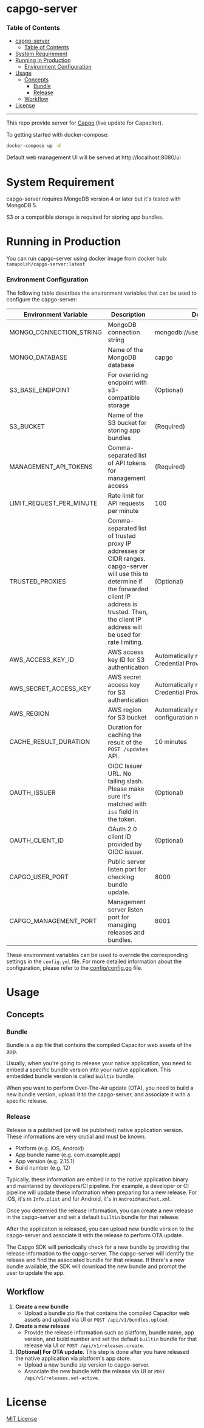 capgo-server
===

### Table of Contents

- [capgo-server](#capgo-server)
    - [Table of Contents](#table-of-contents)
- [System Requirement](#system-requirement)
- [Running in Production](#running-in-production)
    - [Environment Configuration](#environment-configuration)
- [Usage](#usage)
  - [Concepts](#concepts)
    - [Bundle](#bundle)
    - [Release](#release)
  - [Workflow](#workflow)
- [License](#license)


---

This repo provide server for [Capgo](https://capgo.app/) (live update for Capacitor).

To getting started with docker-compose:
```bash
docker-compose up -d
```
Default web management UI will be served at http://localhost:8080/ui

# System Requirement

capgo-server requires MongoDB version 4 or later but it's tested with MongoDB 5.

S3 or a compatible storage is required for storing app bundles.

# Running in Production

You can run capgo-server using docker image from docker hub: `tanapolsh/capgo-server:latest`

### Environment Configuration

The following table describes the environment variables that can be used to configure the capgo-server:

| Environment Variable     | Description                                                                                                                                                                                                           | Default Value                                                 |
| ------------------------ | --------------------------------------------------------------------------------------------------------------------------------------------------------------------------------------------------------------------- | ------------------------------------------------------------- |
| MONGO_CONNECTION_STRING  | MongoDB connection string                                                                                                                                                                                             | mongodb://user:pass@localhost:27017                           |
| MONGO_DATABASE           | Name of the MongoDB database                                                                                                                                                                                          | capgo                                                         |
| S3_BASE_ENDPOINT         | For overriding endpoint with s3-compatible storage                                                                                                                                                                    | (Optional)                                                    |
| S3_BUCKET                | Name of the S3 bucket for storing app bundles                                                                                                                                                                         | (Required)                                                    |
| MANAGEMENT_API_TOKENS    | Comma-separated list of API tokens for management access                                                                                                                                                              | (Required)                                                    |
| LIMIT_REQUEST_PER_MINUTE | Rate limit for API requests per minute                                                                                                                                                                                | 100                                                           |
| TRUSTED_PROXIES          | Comma-separated list of trusted proxy IP addresses or CIDR ranges. capgo-server will use this to determine if the forwarded client IP address is trusted. Then, the client IP address will be used for rate limiting. | (Optional)                                                    |
| AWS_ACCESS_KEY_ID        | AWS access key ID for S3 authentication                                                                                                                                                                               | Automatically resolve using AWS SDK Credential Provider Chain |
| AWS_SECRET_ACCESS_KEY    | AWS secret access key for S3 authentication                                                                                                                                                                           | Automatically resolve using AWS SDK Credential Provider Chain |
| AWS_REGION               | AWS region for S3 bucket                                                                                                                                                                                              | Automatically resolve using AWS SDK configuration resolution. |
| CACHE_RESULT_DURATION    | Duration for caching the result of the `POST /updates` API.                                                                                                                                                           | 10 minutes                                                    |
| OAUTH_ISSUER             | OIDC Issuer URL. No tailing slash. Please make sure it's matched with `iss` field in the token.                                                                                                                       | (Optional)                                                    |
| OAUTH_CLIENT_ID          | OAuth 2.0 client ID provided by OIDC issuer.                                                                                                                                                                          | (Optional)                                                    |
| CAPGO_USER_PORT          | Public server listen port for checking bundle update.                                                                                                                                                                 | 8000                                                          |
| CAPGO_MANAGEMENT_PORT    | Management server listen port for managing releases and bundles.                                                                                                                                                      | 8001                                                          |

These environment variables can be used to override the corresponding settings in the `config.yml` file. For more detailed information about the configuration, please refer to the [config/config.go](./config/config.go) file.

# Usage

## Concepts

### Bundle
Bundle is a zip file that contains the compiled Capacitor web assets of the app. 

Usually, when you're going to release your native application, you need to embed a specific bundle version into your native application. This embedded bundle version is called `builtin` bundle.

When you want to perform Over-The-Air update (OTA), you need to build a new bundle version, upload it to the capgo-server, and associate it with a specific release.

### Release
Release is a published (or will be published) native application version. These informations are very crutial and must be known.
- Platform (e.g. iOS, Android)
- App bundle name (e.g. com.example.app)
- App version (e.g. 2.15.1)
- Build number (e.g. 12)

Typically, these information are embed in to the native application binary and maintaned by developers/CI pipeline. For example, a developer or CI pipeline will update these information when preparing for a new release. For iOS, it's in `Info.plist` and for Android, it's in `AndroidManifest.xml`.

Once you determied the release information, you can create a new release in the capgo-server and set a default `builtin` bundle for that release.

After the application is released, you can upload new bundle version to the capgo-server and associate it with the release to perform OTA update.

The Capgo SDK will periodically check for a new bundle by providing the release information to the capgo-server. The capgo-server will identify the release and find the associated bundle for that release. If there's a new bundle available, the SDK will download the new bundle and prompt the user to update the app.

## Workflow

1. **Create a new bundle**
   - Upload a bundle zip file that contains the compiled Capacitor web assets and upload via UI or `POST /api/v1/bundles.upload`.
2. **Create a new release**
   - Provide the release information such as platform, bundle name, app version, and build number and set the default `builtin` bundle for that release via UI or `POST /api/v1/releases.create`.
3. **[Optional] For OTA update.** This step is done after you have released the native application via platform's app store.
   - Upload a new bundle zip version to capgo-server.
   - Associate the new bundle with the release via UI or `POST /api/v1/releases.set-active`.


# License

[MIT License](LICENSE.md)
